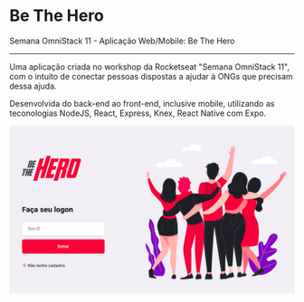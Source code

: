 # Be The Hero
Semana OmniStack 11 - Aplicação Web/Mobile: Be The Hero


--------------------------------------------------------
Uma aplicação criada no workshop da Rocketseat "Semana OmniStack 11", com o intuito de conectar pessoas dispostas a ajudar à ONGs que precisam dessa ajuda.

Desenvolvida do back-end ao front-end, inclusive mobile, utilizando as teconologias NodeJS, React, Express, Knex, React Native com Expo.

![Be The Hero's Home Page](https://github.com/diegods-ferreira/be-the-hero/blob/master/beTheHero-Home.png)
